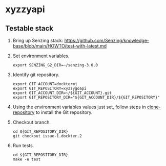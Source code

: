 # xyzzyapi

## Testable stack

1. Bring up Senzing stack: https://github.com/Senzing/knowledge-base/blob/main/HOWTO/test-with-latest.md

1. Set environment variables.

    ```console
    export SENZING_G2_DIR=~/senzing-3.0.0
    ```

1. Identify git repository.

    ```console
    export GIT_ACCOUNT=docktermj
    export GIT_REPOSITORY=xyzzygoapi
    export GIT_ACCOUNT_DIR=~/${GIT_ACCOUNT}.git
    export GIT_REPOSITORY_DIR="${GIT_ACCOUNT_DIR}/${GIT_REPOSITORY}"
    ```

1. Using the environment variables values just set, follow steps in
   [clone-repository](https://github.com/Senzing/knowledge-base/blob/main/HOWTO/clone-repository.md) to install the Git repository.
1. Checkout branch.

    ```console
    cd ${GIT_REPOSITORY_DIR}
    git checkout issue-1.dockter.2
    ```

1. Run tests.

    ```console
    cd ${GIT_REPOSITORY_DIR}
    make -e test
    ```
